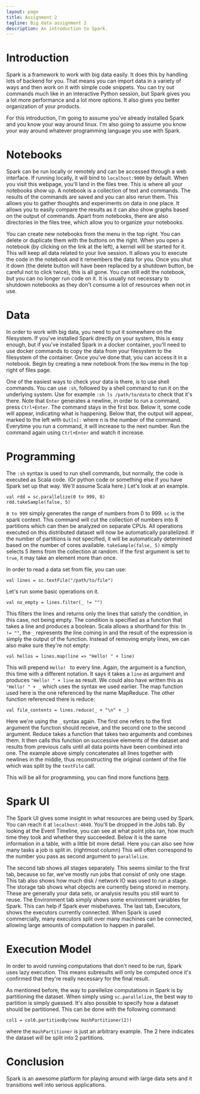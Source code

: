 ```yaml
---
layout: page
title: Assignment 2
tagline: Big data assignment 2
description: An introduction to Spark.
---
```


# Introduction

Spark is a framework to work with big data easily. It does this by handling lots
of backend for you. That means you can import data in a variety of ways and then
work on it with simple code snippets. You can try out commands much like in an
interactive Python session, but Spark gives you a lot more performance and a lot
more options. It also gives you better organization of your products.

For this introduction, I'm going to assume you've already installed Spark and
you know your way around linux. I'm also going to assume you know your way
around whatever programming language you use with Spark.

# Notebooks

Spark can be run locally or remotely and can be accessed through a web
interface. If running locally, it will bind to `localhost:9000` by default. When
you visit this webpage, you'll land in the files tree. This is where all your
notebooks show up. A notebook is a collection of text and commands. The results
of the commands are saved and you can also rerun them. This allows you to gather
thoughts and experiments on data in one place. It allows you to easily compare
the results as it can also show graphs based on the output of commands. Apart
from notebooks, there are also directories in the files tree, which allow you to
organize your notebooks.

You can create new notebooks from the menu in the top right. You can delete or
duplicate them with the buttons on the right. When you open a notebook (by
clicking on the link at the left), a kernel will be started for it. This will
keep all data related to your live session. It allows you to execute the code in
the notebook and it remembers the data for you. Once you shut it down (the
delete button will have been replaced by a shutdown button, be careful not to
click twice), this is all gone. You can still edit the notebook, but you can no
longer run code on it. It is usually not necessary to shutdown notebooks as they
don't consume a lot of resources when not in use.

# Data

In order to work with big data, you need to put it somewhere on the filesystem.
If you've installed Spark directly on your system, this is easy enough, but if
you've installed Spark in a docker container, you'll need to use docker commands
to copy the data from your filesystem to the filesystem of the container. Once
you've done that, you can access it in a notebook. Begin by creating a new
notebook from the `New` menu in the top right of files page.

One of the easiest ways to check your data is there, is to use shell commands.
You can use `:sh`, followed by a shell command to run it on the underlying
system. Use for example `:sh ls /path/to/data` to check that it's there. Note
that `Enter` generates a newline, in order to run a command, press
`Ctrl+Enter`. The command stays in the first box. Below it, some code will
appear, indicating what is happening. Below that, the output will appear, marked
to the left with `Out[n]:` where n is the number of the command. Everytime you
run a command, it will increase to the next number. Run the command again using
`Ctrl+Enter` and watch it increase.

# Programming

The `:sh` syntax is used to run shell commands, but normally, the code is
executed as Scala code. (Or python code or something else if you have Spark set
up that way. We'll assume Scala here.) Let's look at an example.

    val rdd = sc.parallelize(0 to 999, 8)
    rdd.takeSample(false, 5)

`0 to 999` simply generates the range of numbers from 0 to 999. `sc` is the
spark context. This command will cut the collection of numbers into 8 partitions
which can then be analyzed on separate CPUs. All operations executed on this
distributed dataset will now be automatically parallelized. If the number of
partitions is not specified, it will be automatically determined based on the
number of cores available. `takeSample(false, 5)` simply selects 5 items from
the collection at random. If the first argument is set to `true`, it may take an
element more than once.

In order to read a data set from file, you can use:

    val lines = sc.textFile("/path/to/file")

Let's run some basic operations on it.

    val no_empty = lines.filter(_ != "")

This filters the lines and returns only the lines that satisfy the condition, in
this case, not being empty. The condition is specified as a function that takes
a line and produces a boolean. Scala allows a shorthand for this: In `_ != ""`,
the `_` represents the line coming in and the result of the expression is simply
the output of the function. Instead of removing empty lines, we can also make
sure they're not empty:

    val hellos = lines.map(line => "Hello! " + line)

This will prepend `Hello! ` to every line. Again, the argument is a function,
this time with a different notation. It says it takes a `line` as argument and
produces `"Hello! " + line` as result. We could also have written this as
`"Hello! " + _` which uses the syntax we used earlier. The map function used
here is the one referenced by the name MapReduce. The other function referenced
there is reduce:

    val file_contents = lines.reduce(_ + "\n" + _)

Here we're using the `_` syntax again. The first one refers to the first
argument the function should receive, and the second one to the second argument.
Reduce takes a function that takes two arguments and combines them. It then
calls this function on successive elements of the dataset and results from
previous calls until all data points have been combined into one. The example
above simply concatenates all lines together with newlines in the middle, thus
reconstructing the original content of the file which was split by the
`textFile` call.

This will be all for programming, you can find more functions
[here](https://spark.apache.org/docs/latest/programming-guide.html#transformations).

# Spark UI

The Spark UI gives some insight in what resources are being used by Spark. You
can reach it at `localhost:4040`. You'll be dropped in the Jobs tab. By looking
at the Event Timeline, you can see at what point jobs ran, how much time they
took and whether they succeeded. Below it is the same information in a table,
with a little bit more detail. Here you can also see how many tasks a job is
split in. (rightmost column) This will often correspond to the number you pass
as second argument to `parallelize`.

The second tab shows all stages separately. This seems similar to the first tab,
because so far, we've mostly run jobs that consist of only one stage. This tab
also shows how much disk / network IO was used to run a stage. The storage tab
shows what objects are currently being stored in memory. These are generally
your data sets, or analysis results you still want to reuse. The Environment tab
simply shows some environment variables for Spark. This can help if Spark ever
misbehaves. The last tab, Executors, shows the executors currently connected.
When Spark is used commercially, many executors split over many machines can be
connected, allowing large amounts of computation to happen in parallel.

# Execution Model

In order to avoid running computations that don't need to be run, Spark uses
lazy execution. This means subresults will only be computed once it's confirmed
that they're really necessary for the final result.

As mentioned before, the way to parellelize computations in Spark is by
partitioning the dataset. When simply using `sc.parallelize`, the best way to
partition is simply guessed. It's also possible to specify how a dataset should
be partitioned. This can be done with the following command:

    col1 = col0.partitionBy(new HashPartitioner(2))

where the `HashPartitioner` is just an arbitrary example. The 2 here indicates
the dataset will be split into 2 partitions.

# Conclusion

Spark is an awesome platform for playing around with large data sets and it
transitions well into serious applications.
